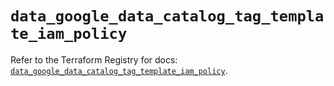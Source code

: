 # `data_google_data_catalog_tag_template_iam_policy`

Refer to the Terraform Registry for docs: [`data_google_data_catalog_tag_template_iam_policy`](https://registry.terraform.io/providers/hashicorp/google-beta/6.4.0/docs/data-sources/google_data_catalog_tag_template_iam_policy).
